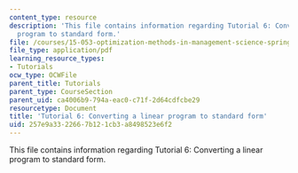 ```yaml
---
content_type: resource
description: 'This file contains information regarding Tutorial 6: Converting a linear
  program to standard form.'
file: /courses/15-053-optimization-methods-in-management-science-spring-2013/257e9a3322667b121cb3a8498523e6f2_MIT15_053S13_tut06.pdf
file_type: application/pdf
learning_resource_types:
- Tutorials
ocw_type: OCWFile
parent_title: Tutorials
parent_type: CourseSection
parent_uid: ca4006b9-794a-eac0-c71f-2d64cdfcbe29
resourcetype: Document
title: 'Tutorial 6: Converting a linear program to standard form'
uid: 257e9a33-2266-7b12-1cb3-a8498523e6f2
---
```

This file contains information regarding Tutorial 6: Converting a linear program to standard form.